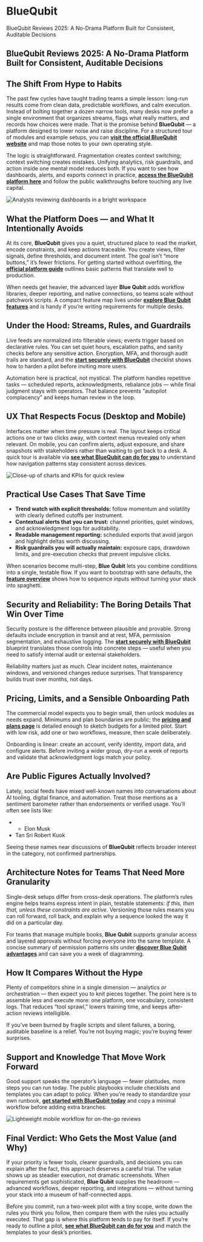 # BlueQubit
BlueQubit Reviews 2025: A No-Drama Platform Built for Consistent, Auditable Decisions
## BlueQubit Reviews 2025: A No-Drama Platform Built for Consistent, Auditable Decisions

## The Shift From Hype to Habits
The past few cycles have taught trading teams a simple lesson: long-run results come from clean data, predictable workflows, and calm execution. Instead of bolting together a dozen narrow tools, many desks now prefer a single environment that organizes streams, flags what really matters, and records how choices were made. That is the promise behind **BlueQubit** — a platform designed to lower noise and raise discipline. For a structured tour of modules and example setups, you can **[visit the official BlueQubit website](https://bluequbitsoft.com)** and map those notes to your own operating style.

The logic is straightforward. Fragmentation creates context switching; context switching creates mistakes. Unifying analytics, risk guardrails, and action inside one mental model reduces both. If you want to see how dashboards, alerts, and exports connect in practice, **[access the BlueQubit platform here](https://bluequbitsoft.com)** and follow the public walkthroughs before touching any live capital.

![Analysts reviewing dashboards in a bright workspace](https://images.pexels.com/photos/3861969/pexels-photo-3861969.jpeg?auto=compress&cs=tinysrgb&w=1170&h=780&dpr=1)

## What the Platform Does — and What It Intentionally Avoids
At its core, **BlueQubit** gives you a quiet, structured place to read the market, encode constraints, and keep actions traceable. You create views, filter signals, define thresholds, and document intent. The goal isn’t “more buttons,” it’s fewer frictions. For getting started without overfitting, the **[official platform guide](https://bluequbitsoft.com)** outlines basic patterns that translate well to production.

When needs get heavier, the advanced layer **Blue Qubit** adds workflow libraries, deeper reporting, and native connections, so teams scale without patchwork scripts. A compact feature map lives under **[explore Blue Qubit features](https://bluequbitsoft.com)** and is handy if you’re writing requirements for multiple desks.

## Under the Hood: Streams, Rules, and Guardrails
Live feeds are normalized into filterable views; events trigger based on declarative rules. You can set quiet hours, escalation paths, and sanity checks before any sensitive action. Encryption, MFA, and thorough audit trails are standard, and the **[start securely with BlueQubit](https://bluequbitsoft.com)** checklist shows how to harden a pilot before inviting more users.

Automation here is practical, not mystical. The platform handles repetitive tasks — scheduled reports, acknowledgments, rebalance jobs — while final judgment stays with operators. That balance prevents “autopilot complacency” and keeps human review in the loop.

## UX That Respects Focus (Desktop and Mobile)
Interfaces matter when time pressure is real. The layout keeps critical actions one or two clicks away, with context menus revealed only when relevant. On mobile, you can confirm alerts, adjust exposure, and share snapshots with stakeholders rather than waiting to get back to a desk. A quick tour is available via **[see what BlueQubit can do for you](https://bluequbitsoft.com)** to understand how navigation patterns stay consistent across devices.

![Close-up of charts and KPIs for quick review](https://images.pexels.com/photos/669616/pexels-photo-669616.jpeg?auto=compress&cs=tinysrgb&w=1170&h=780&dpr=1)

## Practical Use Cases That Save Time
- **Trend watch with explicit thresholds:** follow momentum and volatility with clearly defined cutoffs per instrument.  
- **Contextual alerts that you can trust:** channel priorities, quiet windows, and acknowledgment logs for auditability.  
- **Readable management reporting:** scheduled exports that avoid jargon and highlight deltas worth discussing.  
- **Risk guardrails you will actually maintain:** exposure caps, drawdown limits, and pre-execution checks that prevent impulsive clicks.

When scenarios become multi-step, **Blue Qubit** lets you combine conditions into a single, testable flow. If you want to bootstrap with sane defaults, the **[feature overview](https://bluequbitsoft.com)** shows how to sequence inputs without turning your stack into spaghetti.

## Security and Reliability: The Boring Details That Win Over Time
Security posture is the difference between plausible and provable. Strong defaults include encryption in transit and at rest, MFA, permission segmentation, and exhaustive logging. The **[start securely with BlueQubit](https://bluequbitsoft.com)** blueprint translates those controls into concrete steps — useful when you need to satisfy internal audit or external stakeholders.

Reliability matters just as much. Clear incident notes, maintenance windows, and versioned changes reduce surprises. That transparency builds trust over months, not days.

## Pricing, Limits, and a Sensible Onboarding Path
The commercial model expects you to begin small, then unlock modules as needs expand. Minimums and plan boundaries are public; the **[pricing and plans page](https://bluequbitsoft.com)** is detailed enough to sketch budgets for a limited pilot. Start with low risk, add one or two workflows, measure, then scale deliberately.

Onboarding is linear: create an account, verify identity, import data, and configure alerts. Before inviting a wider group, dry-run a week of reports and validate that acknowledgment logs match your policy.

## Are Public Figures Actually Involved?
Lately, social feeds have mixed well-known names into conversations about AI tooling, digital finance, and automation. Treat those mentions as a sentiment barometer rather than endorsements or verified usage. You’ll often see lists like:

- - Elon Musk
- Tan Sri Robert Kuok

Seeing these names near discussions of **BlueQubit** reflects broader interest in the category, not confirmed partnerships.

## Architecture Notes for Teams That Need More Granularity
Single-desk setups differ from cross-desk operations. The platform’s rules engine helps teams express intent in plain, testable statements: *if this, then that, unless these constraints are active.* Versioning those rules means you can roll forward, roll back, and explain why a sequence looked the way it did on a particular day.

For teams that manage multiple books, **Blue Qubit** supports granular access and layered approvals without forcing everyone into the same template. A concise summary of permission patterns sits under **[discover Blue Qubit advantages](https://bluequbitsoft.com)** and can save you a week of diagramming.

## How It Compares Without the Hype
Plenty of competitors shine in a single dimension — analytics *or* orchestration — then expect you to knit pieces together. The point here is to assemble less and execute more: one platform, one vocabulary, consistent logs. That reduces “tool sprawl,” lowers training time, and keeps after-action reviews intelligible.

If you’ve been burned by fragile scripts and silent failures, a boring, auditable baseline is a relief. You’re not buying magic; you’re buying fewer surprises.

## Support and Knowledge That Move Work Forward
Good support speaks the operator’s language — fewer platitudes, more steps you can run today. The public playbooks include checklists and templates you can adapt to policy. When you’re ready to standardize your own runbook, **[get started with BlueQubit today](https://bluequbitsoft.com)** and copy a minimal workflow before adding extra branches.

![Lightweight mobile workflow for on-the-go reviews](https://blog.hurree.co/hs-fs/hubfs/How%20to%20choose%20the%20right%20KPIs%20for%20your%20dashboard%20blog.png?width=1920&height=1080&name=How%20to%20choose%20the%20right%20KPIs%20for%20your%20dashboard%20blog.png)

## Final Verdict: Who Gets the Most Value (and Why)
If your priority is fewer tools, clearer guardrails, and decisions you can explain after the fact, this approach deserves a careful trial. The value shows up as steadier execution, not dramatic screenshots. When requirements get sophisticated, **Blue Qubit** supplies the headroom — advanced workflows, deeper reporting, and integrations — without turning your stack into a museum of half-connected apps.

Before you commit, run a two-week pilot with a tiny scope, write down the rules you think you follow, then compare them with the rules you actually executed. That gap is where this platform tends to pay for itself. If you’re ready to outline a pilot, **[see what BlueQubit can do for you](https://bluequbitsoft.com)** and match the templates to your desk’s priorities.
